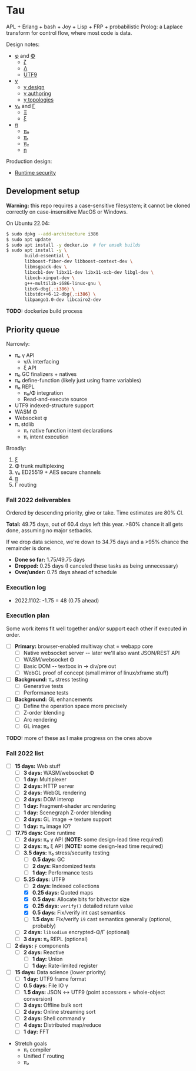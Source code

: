 # Tau
APL + Erlang + bash + Joy + Lisp + FRP + probabilistic Prolog: a Laplace transform for control flow, where most code is data.

Design notes:

+ [φ](doc/phi.md) and [Φ](doc/Phi.md)
  + [ζ](doc/zeta.md)
  + [Λ](doc/Lambda.md)
  + [UTF9](doc/utf9.md)
+ [γ](doc/gamma.md)
  + [γ design](doc/gamma-design.md)
  + [γ authoring](doc/gamma-authoring.md)
  + [γ topologies](doc/gamma-topologies.md)
+ [γ₀](doc/gamma0.md) and [Γ](doc/Gamma.md)
  + [Ξ](doc/Xi.md)
  + [ξ](doc/xi.md)
+ [π](doc/pi.md)
  + [π₀](doc/pi0.md)
  + [π₁](doc/pi1.md)
  + [π₂](doc/pi2.md)
  + [η](doc/eta.md)

Production design:

+ [Runtime security](doc/security.md)


## Development setup
**Warning:** this repo requires a case-sensitive filesystem; it cannot be cloned correctly on case-insensitive MacOS or Windows.

On Ubuntu 22.04:

```sh
$ sudo dpkg --add-architecture i386
$ sudo apt update
$ sudo apt install -y docker.io  # for emsdk builds
$ sudo apt install -y \
       build-essential \
       libboost-fiber-dev libboost-context-dev \
       libmsgpack-dev \
       libxcb1-dev libx11-dev libx11-xcb-dev libgl-dev \
       libxcb-xinput-dev \
       g++-multilib-i686-linux-gnu \
       libc6-dbg{,:i386} \
       libstdc++6-12-dbg{,:i386} \
       libpango1.0-dev libcairo2-dev
```

**TODO:** dockerize build process


## Priority queue
Narrowly:

+ π₀ γ API
  + γ/λ interfacing
  + ξ API
+ π₀ GC finalizers + natives
+ π₀ define-function (likely just using frame variables)
+ π₀ REPL
  + π₀/Φ integration
  + Read-and-execute source
+ UTF9 indexed-structure support
+ WASM Φ
+ Websocket φ
+ π₁ stdlib
  + π₁ native function intent declarations
  + π₁ intent execution

Broadly:

1. [ξ](doc/xi.md)
2. Φ trunk multiplexing
3. γ₀ ED25519 + AES secure channels
4. [π](doc/pi.md)
5. Γ routing


### Fall 2022 deliverables
Ordered by descending priority, give or take. Time estimates are 80% CI.

**Total:** 49.75 days, out of 60.4 days left this year. >80% chance it all gets done, assuming no major setbacks.

If we drop data science, we're down to 34.75 days and a >95% chance the remainder is done.

+ **Done so far:** 1.75/49.75 days
+ **Dropped:** 0.25 days (I canceled these tasks as being unnecessary)
+ **Over/under:** 0.75 days ahead of schedule


### Execution log
+ 2022.1102: -1.75 = 48 (0.75 ahead)


### Execution plan
Some work items fit well together and/or support each other if executed in order.

+ [ ] **Primary:** browser-enabled multiway chat = webapp core
  + [ ] Native websocket server -- later we'll also want JSON/REST API
  + [ ] WASM/websocket Φ
  + [ ] Basic DOM -- textbox in → div/pre out
  + [ ] WebGL proof of concept (small mirror of linux/xframe stuff)
+ [ ] **Background:** π₀ stress testing
  + [ ] Generative tests
  + [ ] Performance tests
+ [ ] **Background:** GL enhancements
  + [ ] Define the operation space more precisely
  + [ ] Z-order blending
  + [ ] Arc rendering
  + [ ] GL images

**TODO:** more of these as I make progress on the ones above


### Fall 2022 list
+ [ ] **15 days:** Web stuff
  + [ ] **3 days:** WASM/websocket Φ
  + [ ] **1 day:** Multiplexer
  + [ ] **2 days:** HTTP server
  + [ ] **2 days:** WebGL rendering
  + [ ] **2 days:** DOM interop
  + [ ] **1 day:** Fragment-shader arc rendering
  + [ ] **1 day:** Scenegraph Z-order blending
  + [ ] **2 days:** GL image → texture support
  + [ ] **1 day:** π₀ image IO?
+ [ ] **17.75 days:** Core runtime
  + [ ] **2 days:** π₀ γ API (**NOTE:** some design-lead time required)
  + [ ] **2 days:** π₀ ξ API (**NOTE:** some design-lead time required)
  + [ ] **3.5 days:** π₀ stress/security testing
    + [ ] **0.5 days:** GC
    + [ ] **2 days:** Randomized tests
    + [ ] **1 day:** Performance tests
  + [ ] **5.25 days:** UTF9
    + [ ] **2 days:** Indexed collections
    + [x] **0.25 days:** Quoted maps
    + [x] **0.5 days:** Allocate bits for bitvector size
    + [x] **0.25 days:** `verify()` detailed return value
    + [x] **0.5 days:** Fix/verify int cast semantics
    + [ ] **1.5 days:** Fix/verify `i9` cast semantics generally (optional, probably)
  + [ ] **2 days:** `libsodium` encrypted-Φ/Γ (optional)
  + [ ] **3 days:** π₀ REPL (optional)
+ [ ] **2 days:** ϝ components
  + [ ] **2 days:** Reactive
    + [ ] **1 day:** Union
    + [ ] **1 day:** Rate-limited register
+ [ ] **15 days:** Data science (lower priority)
  + [ ] **1 day:** UTF9 frame format
  + [ ] **0.5 days:** File IO γ
  + [ ] **1.5 days:** JSON ↔ UTF9 (point accessors + whole-object conversion)
  + [ ] **3 days:** Offline bulk sort
  + [ ] **2 days:** Online streaming sort
  + [ ] **2 days:** Shell command γ
  + [ ] **4 days:** Distributed map/reduce
  + [ ] **1 day:** FFT
+ Stretch goals
  + π₁ compiler
  + Unified Γ routing
  + π₂
